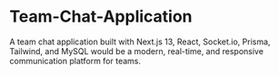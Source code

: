 # Team-Chat-Application
 A team chat application built with Next.js 13, React, Socket.io, Prisma, Tailwind, and MySQL would be a modern, real-time, and responsive communication platform for teams. 
